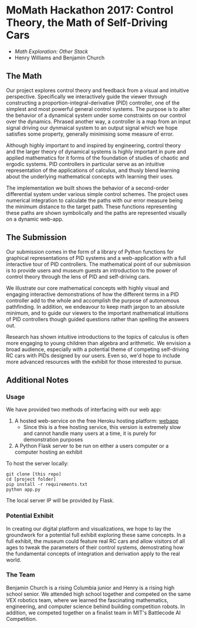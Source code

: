 # MoMath Hackathon 2017: Control Theory, the Math of Self-Driving Cars

- _Math Exploration: Other Stack_ 
- Henry Williams and Benjamin Church

## The Math

Our project explores control theory and feedback from a visual and intuitive perspective. Specifically we interactively guide the viewer through constructing a proportion-integral-derivative (PID) controller, one of the simplest and most powerful general control systems. The purpose is to alter the behavior of a dynamical system under some constraints on our control over the dynamics. Phrased another way, a controller is a map from an input signal driving our dynmaical system to an output signal which we hope satisfies some property, generally minimising some measure of error. 

Although highly important to and inspired by engineering, control theory and the larger theory of dynamical systems is highly important in pure and applied mathematics for it forms of the foundation of studies of chaotic and ergodic systems. PID controllers in particular serve as an intuitive representation of the applications of calculus, and thusly blend learning about the underlying mathematical concepts with learning their uses. 

The implementation we built shows the behavior of a second-order differential system under various simple control schemes. The project uses numerical integration to calculate the paths with our error measure being the minimum distance to the target path. These functions representing these paths are shown symbolically and the paths are represented visually on a dynamic web-app.

## The Submission

Our submission comes in the form of a library of Python functions for graphical representations of PID systems and a web-application with a full interactive tour of PID controllers. The mathematical point of our submission is to provide users and museum guests an introduction to the power of control theory through the lens of PID and self-driving cars. 

We illustrate our core mathematical concepts with highly visual and engaging interactive demonstrations of how the different terms in a PID controller add to the whole and accomplish the purpose of autonomous pathfinding. In addition, we endeavour to keep math jargon to an absolute minimum, and to guide our viewers to the important mathematical intuitions of PID controllers though guided questions rather than spelling the answers out. 

Research has shown intuitive introductions to the topics of calculus is often more engaging to young children than algebra and arithmetic. We envision a broad audience, especially with a potential theme of competing self-driving RC cars with PIDs designed by our users. Even so, we'd hope to include more advanced resources with the exhibit for those interested to pursue.

## Additional Notes

### Usage

We have provided two methods of interfacing with our web app:
1. A hosted web-service on the free Heroku hosting platform: [webapp](https://momathhackathon.herokuapp.com/)
   * Since this is a free hosting service, this version is extremely slow and cannot handle many users at a time, it is purely for demonstration purposes
2. A Python Flask server to be run on either a users computer or a computer hosting an exhibit

To host the server locally:
``` 
git clone [this repo]
cd [project folder]
pip install -r requirements.txt
python app.py
```
The local server IP will be provided by Flask.

### Potential Exhibit

In creating our digital platform and visualizations, we hope to lay the groundwork for a potential full exhibit exploring these same concepts. In a full exhibit, the museum could feature real RC cars and allow visitors of all ages to tweak the parameters of their control systems, demostrating how the fundamental concepts of integration and derivation apply to the real world.

### The Team

Benjamin Church is a rising Columbia junior and Henry is a rising high school senior. We attended high school together and competed on the same VEX robotics team, where we learned the fascinating mathematics, engineering, and computer science behind building competition robots. In addition, we competed together on a finalist team in MIT's Battlecode AI Competition.

